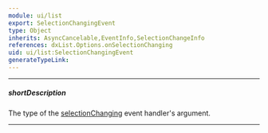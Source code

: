 ```yaml
---
module: ui/list
export: SelectionChangingEvent
type: Object
inherits: AsyncCancelable,EventInfo,SelectionChangeInfo
references: dxList.Options.onSelectionChanging
uid: ui/list:SelectionChangingEvent
generateTypeLink: 
---
```

---
##### shortDescription
The type of the [selectionChanging]({basewidgetpath}/Events/#selectionChanging) event handler's argument.

---
<!-- Description goes here -->